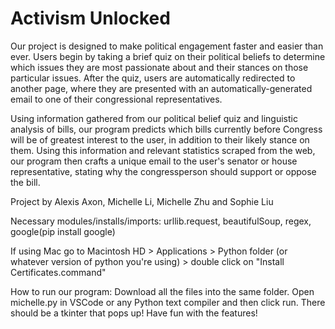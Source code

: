 # Activism Unlocked

Our project is designed to make political engagement faster and easier than ever. Users begin by taking a brief quiz on their political beliefs to determine which issues they are most passionate about and their stances on those particular issues. After the quiz, users are automatically redirected to another page, where they are presented with an automatically-generated email to one of their congressional representatives.

Using information gathered from our political belief quiz and linguistic analysis of bills, our program predicts which bills currently before Congress will be of greatest interest to the user, in addition to their likely stance on them. Using this information and relevant statistics scraped from the web, our program then crafts a unique email to the user's senator or house representative, stating why the congressperson should support or oppose the bill.
  
Project by Alexis Axon, Michelle Li, Michelle Zhu and Sophie Liu

Necessary modules/installs/imports:
urllib.request, beautifulSoup, regex, google(pip install google) 

If using Mac go to Macintosh HD > Applications > Python folder (or whatever version of python you're using) > double click on "Install Certificates.command"

How to run our program:
  Download all the files into the same folder. Open michelle.py in VSCode or any Python text compiler and then click run. 
  There should be a tkinter that pops up! Have fun with the features!

